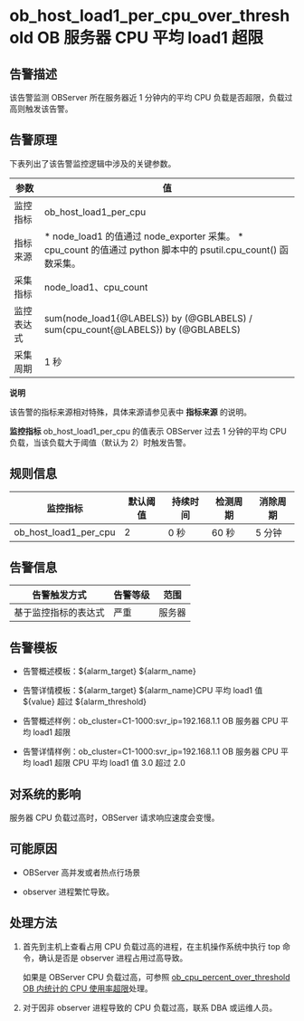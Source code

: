 ob_host_load1_per_cpu_over_threshold OB 服务器 CPU 平均 load1 超限 
================================================================================



**告警描述** 
-----------------------------

该告警监测 OBServer 所在服务器近 1 分钟内的平均 CPU 负载是否超限，负载过高则触发该告警。

告警原理 
-------------------------

下表列出了该告警监控逻辑中涉及的关键参数。


|  参数   |                                                                                         值                                                                                         |
|-------|-----------------------------------------------------------------------------------------------------------------------------------------------------------------------------------|
| 监控指标  | ob_host_load1_per_cpu                                                                                                                                                             |
| 指标来源  | * node_load1 的值通过 node_exporter 采集。   * cpu_count 的值通过 python 脚本中的 psutil.cpu_count() 函数采集。    |
| 采集指标  | node_load1、cpu_count                                                                                                                                                              |
| 监控表达式 | sum(node_load1{@LABELS}) by (@GBLABELS) / sum(cpu_count{@LABELS}) by (@GBLABELS)                                                                                                  |
| 采集周期  | 1 秒                                                                                                                                                                               |


**说明**



该告警的指标来源相对特殊，具体来源请参见表中 **指标来源** 的说明。

**监控指标** ob_host_load1_per_cpu 的值表示 OBServer 过去 1 分钟的平均 CPU 负载，当该负载大于阈值（默认为 2）时触发告警。

**规则信息** 
-----------------------------



|         监控指标          | 默认阈值 | 持续时间 | 检测周期 | 消除周期 |
|-----------------------|------|------|------|------|
| ob_host_load1_per_cpu | 2    | 0 秒  | 60 秒 | 5 分钟 |



**告警信息** 
-----------------------------



|   告警触发方式   | 告警等级 | 范围  |
|------------|------|-----|
| 基于监控指标的表达式 | 严重   | 服务器 |



**告警模板** 
-----------------------------

* 告警概述模板：\${alarm_target} ${alarm_name}

  

* 告警详情模板：\${alarm_target} \${alarm_name}CPU 平均 load1 值 \${value} 超过 ${alarm_threshold}

  

* 告警概述样例：ob_cluster=C1-1000:svr_ip=192.168.1.1 OB 服务器 CPU 平均 load1 超限

  

* 告警详情样例：ob_cluster=C1-1000:svr_ip=192.168.1.1 OB 服务器 CPU 平均 load1 超限 CPU 平均 load1 值 3.0 超过 2.0

  




**对系统的影响** 
-------------------------------

服务器 CPU 负载过高时，OBServer 请求响应速度会变慢。

**可能原因** 
-----------------------------

* OBServer 高并发或者热点行场景

  

* observer 进程繁忙导致。

  




**处理方法** 
-----------------------------

1. 首先到主机上查看占用 CPU 负载过高的进程，在主机操作系统中执行 top 命令，确认是否是 observer 进程占用过高导致。

   如果是 OBServer CPU 负载过高，可参照 [ob_cpu_percent_over_threshold OB 内统计的 CPU 使用率超限](2.ob-alert/13.the-cpu-usage-of-the-ob_cpu_percent_over_threshold-observer-process-exceeds-the.md)处理。
   

2. 对于因非 observer 进程导致的 CPU 负载过高，联系 DBA 或运维人员。

   



